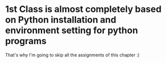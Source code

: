 # 1st Class is almost completely based on Python installation and environment setting for python programs
That's why I'm going to skip all the assignments of this chapter :)